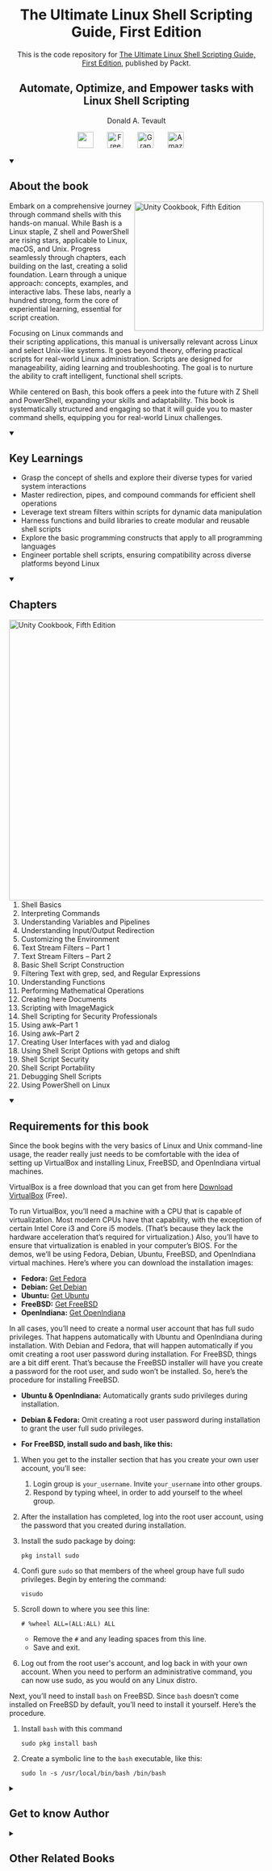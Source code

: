 <h1 align="center">
The Ultimate Linux Shell Scripting Guide, First Edition</h1>
<p align="center">This is the code repository for <a href ="https://www.packtpub.com/en-us/product/the-ultimate-linux-shell-scripting-guide-first-edition/9781835463574"> The Ultimate Linux Shell Scripting Guide, First Edition</a>, published by Packt.
</p>

<h2 align="center">
Automate, Optimize, and Empower tasks with Linux Shell Scripting
</h2>
<p align="center">
Donald A.  Tevault</p>

<p align="center">
   <a href="https://packt.link/SecNet" alt="Discord" title="Learn more on the Discord server"><img width="32px" src="https://cliply.co/wp-content/uploads/2021/08/372108630_DISCORD_LOGO_400.gif"/></a>
  &#8287;&#8287;&#8287;&#8287;&#8287;
  <a href="https://packt.link/free-ebook/9781835463574"><img width="32px" alt="Free PDF" title="Free PDF" src="https://cdn-icons-png.flaticon.com/512/4726/4726010.png"/></a>
 &#8287;&#8287;&#8287;&#8287;&#8287;
  <a href="https://packt.link/gbp/9781835463574"><img width="32px" alt="Graphic Bundle" title="Graphic Bundle" src="https://cdn-icons-png.flaticon.com/512/2659/2659360.png"/></a>
  &#8287;&#8287;&#8287;&#8287;&#8287;
   <a href="https://www.amazon.com/Ultimate-Linux-Shell-Scripting-Guide/dp/1835463576/"><img width="32px" alt="Amazon" title="Get your copy" src="https://cdn-icons-png.flaticon.com/512/15466/15466027.png"/></a>
  &#8287;&#8287;&#8287;&#8287;&#8287;
</p>
<details open> 
  <summary><h2>About the book</summary>
<a href="https://www.packtpub.com/product/unity-cookbook-fifth-edition/9781805123026">
<img src="https://content.packt.com/B21693/cover_image_small.jpg" alt="Unity Cookbook, Fifth Edition" height="256px" align="right">
</a>

Embark on a comprehensive journey through command shells with this hands-on manual. While Bash is a Linux staple, Z shell and PowerShell are rising stars, applicable to Linux, macOS, and Unix. Progress seamlessly through chapters, each building on the last, creating a solid foundation. Learn through a unique approach: concepts, examples, and interactive labs. These labs, nearly a hundred strong, form the core of experiential learning, essential for script creation.

Focusing on Linux commands and their scripting applications, this manual is universally relevant across Linux and select Unix-like systems. It goes beyond theory, offering practical scripts for real-world Linux administration. Scripts are designed for manageability, aiding learning and troubleshooting. The goal is to nurture the ability to craft intelligent, functional shell scripts.

While centered on Bash, this book offers a peek into the future with Z Shell and PowerShell, expanding your skills and adaptability. This book is systematically structured and engaging so that it will guide you to master command shells, equipping you for real-world Linux challenges.</details>
<details open> 
  <summary><h2>Key Learnings</summary>
<ul>

<li>Grasp the concept of shells and explore their diverse types for varied system interactions</li>

<li>Master redirection, pipes, and compound commands for efficient shell operations</li>

<li>Leverage text stream filters within scripts for dynamic data manipulation</li>

<li>Harness functions and build libraries to create modular and reusable shell scripts</li>

<li>Explore the basic programming constructs that apply to all programming languages</li>

<li>Engineer portable shell scripts, ensuring compatibility across diverse platforms beyond Linux</li>

</ul>

  </details>

<details open> 
  <summary><h2>Chapters</summary>
     <img src="https://cliply.co/wp-content/uploads/2020/02/372002150_DOCUMENTS_400px.gif" alt="Unity Cookbook, Fifth Edition" height="556px" align="right">
<ol>

  <li>Shell Basics</li>

  <li>Interpreting Commands</li>

  <li>Understanding Variables and Pipelines</li>

  <li>Understanding Input/Output Redirection</li>

  <li>Customizing the Environment</li>

  <li>Text Stream Filters – Part 1</li>

  <li>Text Stream Filters – Part 2</li>

  <li>Basic Shell Script Construction</li>

  <li>Filtering Text with grep, sed,  and Regular Expressions</li>

  <li>Understanding Functions</li>

  <li>Performing Mathematical Operations</li>

  <li>Creating here Documents</li>

  <li>Scripting with ImageMagick</li>

  <li>Shell Scripting for Security Professionals</li>

  <li>Using awk–Part 1</li>

  <li>Using awk–Part 2</li>

  <li>Creating User Interfaces with yad and dialog</li>

  <li>Using Shell Script Options with getops and shift</li>

  <li>Shell Script Security</li>

  <li>Shell Script Portability</li>

  <li>Debugging Shell Scripts</li>

  <li>Using PowerShell on Linux</li>

</ol>

</details>


<details open> 
  <summary><h2>Requirements for this book</summary>
Since the book begins with the very basics of Linux and Unix command-line usage, the reader really
just needs to be comfortable with the idea of setting up VirtualBox and installing Linux, FreeBSD, and
OpenIndiana virtual machines.
    
VirtualBox is a free download that you can get from here [Download VirtualBox](https://www.virtualbox.org/) (Free).

To run VirtualBox, you’ll need a machine with a CPU that is capable of virtualization. Most modern
CPUs have that capability, with the exception of certain Intel Core i3 and Core i5 models. (That’s because
they lack the hardware acceleration that’s required for virtualization.) Also, you’ll have to ensure
that virtualization is enabled in your computer’s BIOS.
For the demos, we’ll be using Fedora, Debian, Ubuntu, FreeBSD, and OpenIndiana virtual machines.
Here’s where you can download the installation images:

- **Fedora:** [Get Fedora](https://fedoraproject.org/)
- **Debian:** [Get Debian](https://www.debian.org/)
- **Ubuntu:** [Get Ubuntu](https://ubuntu.com/)
- **FreeBSD:** [Get FreeBSD](https://www.freebsd.org/)
- **OpenIndiana:** [Get OpenIndiana](https://openindiana.org/)

In all cases, you’ll need to create a normal user account that has full sudo privileges. That happens
automatically with Ubuntu and OpenIndiana during installation. With Debian and Fedora, that will
happen automatically if you omit creating a root user password during installation.
For FreeBSD, things are a bit diff erent. That’s because the FreeBSD installer will have you create a
password for the root user, and sudo won’t be installed. So, here’s the procedure for installing FreeBSD.

- **Ubuntu & OpenIndiana:** Automatically grants sudo privileges during installation.
- **Debian & Fedora:** Omit creating a root user password during installation to grant the user full sudo privileges.

- **For FreeBSD, install sudo and bash, like this:**

1. When you get to the installer section that has you create your own user account, you’ll see:
   1. Login group is `your_username`. Invite `your_username` into other groups.
   2. Respond by typing wheel, in order to add yourself to the wheel group.
  
2. After the installation has completed, log into the root user account, using the password that you created during installation.
3. Install the sudo package by doing:
     ```
     pkg install sudo
     ```
4. Confi gure `sudo` so that members of the wheel group have full sudo privileges. Begin by entering the command:
     ```
     visudo
     ```
5. Scroll down to where you see this line:
     ```
     # %wheel ALL=(ALL:ALL) ALL
     ```
     - Remove the `#` and any leading spaces from this line.
     - Save and exit.

6. Log out from the root user's account, and log back in with your own account.
   When you need to perform an administrative command, you can now use sudo, as you would on any Linux distro.

Next, you’ll need to install `bash` on FreeBSD.
Since `bash` doesn’t come installed on FreeBSD by default, you’ll need to install it yourself. Here’s the
procedure.

1. Install `bash` with this command
   ```
   sudo pkg install bash
    ```
2. Create a symbolic line to the `bash` executable, like this:
   ```
   sudo ln -s /usr/local/bin/bash /bin/bash
    ```
  </details>
    


<details> 
  <summary><h2>Get to know Author</h2></summary>

_Donald A.  Tevault_  but you can call him Donnie - got involved with Linux way back in 2006, and has been working with it ever since. He holds the Linux Professional Institute Level 3-Security certification, and the GIAC Incident Handler certification. Donnie is a professional Linux trainer, and thanks to the magic of the internet, teaches Linux classes literally the world over from the comfort of his living room. He's also a Linux security researcher for an IoT security company.



</details>
<details> 
  <summary><h2>Other Related Books</h2></summary>
<ul>

  <li><a href="https://www.packtpub.com/en-us/product/linux-kernel-programming-second-edition/9781803232225">Linux Kernel Programming, Second Edition</a></li>

  <li><a href="https://www.packtpub.com/en-us/product/the-software-developers-guide-to-linux-first-edition/9781804616925">The Software Developer's Guide to Linux, First Edition</a></li>
 
</ul>

</details>
